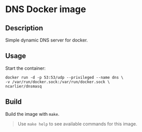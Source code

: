 # DNS Docker image

## Description

Simple dynamic DNS server for docker.

## Usage

Start the container:

```
docker run -d -p 53:53/udp --privileged --name dns \
-v /var/run/docker.sock:/var/run/docker.sock \
ncarlier/dnsmasq
```

## Build

Build the image with `make`.

> Use `make help` to see available commands for this image.
